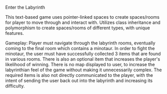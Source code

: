 Enter the Labyrinth

This text-based game uses pointer-linked spaces to create spaces/rooms for player to move through and interact with.
Utilizes class inheritance and polymorphism to create spaces/rooms of different types, with unique features.

Gameplay:
Player must navigate through the labyrinth rooms, eventually coming to the final room which contains a minotaur. In order to fight the minotaur, the user must have successfully collected 3 items that are found in various rooms. There is also an optional item that increases the player's likelihood of winning. There is no map displayed to user, to increase the labyrinthian feel of the game without making it unnecessarily complex. The required items is also not directly communicated to the player, with the intent of sending the user back out into the labyrinth and increasing its difficulty.

